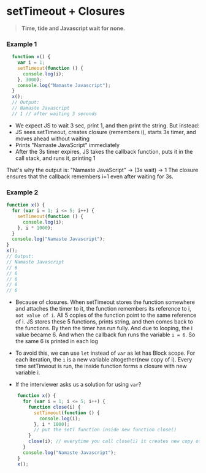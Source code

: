 # setTimeout + Closures 

> **Time, tide and Javascript wait for none.**

### Example 1
```js
  function x() {
    var i = 1;
    setTimeout(function () {
      console.log(i);
    }, 3000);
    console.log("Namaste Javascript");
  }
  x();
  // Output:
  // Namaste Javascript
  // 1 // after waiting 3 seconds
  ```

- We expect JS to wait 3 sec, print 1, and then print the string. But instead:
- JS sees setTimeout, creates closure (remembers i), starts 3s timer, and moves ahead without waiting
- Prints "Namaste JavaScript" immediately
- After the 3s timer expires, JS takes the callback function, puts it in the call stack, and runs it, printing 1

That's why the output is:
"Namaste JavaScript" → (3s wait) → 1
The closure ensures that the callback remembers i=1 even after waiting for 3s.

### Example 2

  ```js
  function x() {
    for (var i = 1; i <= 5; i++) {
      setTimeout(function () {
        console.log(i);
      }, i * 1000);
    }
    console.log("Namaste Javascript");
  }
  x();
  // Output:
  // Namaste Javascript
  // 6
  // 6
  // 6
  // 6
  // 6
  ```
   - Because of closures. When setTimeout stores the function somewhere and attaches the timer to it, the function remembers its reference to i, `not value of i`. All 5 copies of the function point to the same reference of i. JS stores these 5 functions, prints string, and then comes back to the functions. By then the timer has run fully. And due to looping, the i value became 6. And when the callback fun runs the variable `i = 6`. So the same 6 is printed in each log

   - To avoid this, we can use `let` instead of `var` as let has Block scope. For each iteration, the `i` is a new variable altogether(new copy of i). Every time setTimeout is run, the inside function forms a closure with new variable i.
   - If the interviewer asks us a solution for using `var`?

```js
    function x() {
      for (var i = 1; i <= 5; i++) {
        function close(i) {
          setTimeout(function () {
            console.log(i);
          }, i * 1000);
          // put the setT function inside new function close()
        }
        close(i); // everytime you call close(i) it creates new copy of i. Only this time, it is with var itself!
      }
      console.log("Namaste Javascript");
    }
    x();
```
